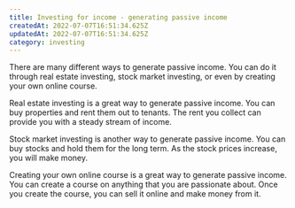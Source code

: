 ```yaml
---
title: Investing for income - generating passive income
createdAt: 2022-07-07T16:51:34.625Z
updatedAt: 2022-07-07T16:51:34.625Z
category: investing
---
```


There are many different ways to generate passive income. You can do it through real estate investing, stock market investing, or even by creating your own online course.

Real estate investing is a great way to generate passive income. You can buy properties and rent them out to tenants. The rent you collect can provide you with a steady stream of income.

Stock market investing is another way to generate passive income. You can buy stocks and hold them for the long term. As the stock prices increase, you will make money.

Creating your own online course is a great way to generate passive income. You can create a course on anything that you are passionate about. Once you create the course, you can sell it online and make money from it.
